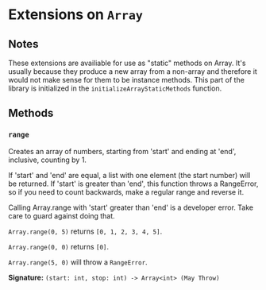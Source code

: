 # Extensions on `Array`

## Notes

These extensions are availiable for use as "static" methods on Array.
It's usually because they produce a new array from a non-array and therefore it would not make sense for them to be instance methods.
This part of the library is initialized in the `initializeArrayStaticMethods` function.

## Methods

### `range`
Creates an array of numbers, starting from 'start' and ending at 'end', inclusive, counting by 1.

If 'start' and 'end' are equal, a list with one element (the start number) will be returned.
If 'start' is greater than 'end', this function throws a RangeError, so if you need to count backwards, make a regular range and reverse it.

Calling Array.range with 'start' greater than 'end' is a developer error. Take care to guard against doing that.

`Array.range(0, 5)` returns `[0, 1, 2, 3, 4, 5]`.

`Array.range(0, 0)` returns `[0]`.

`Array.range(5, 0)` will throw a `RangeError`.

**Signature:** `(start: int, stop: int) -> Array<int> (May Throw)`

